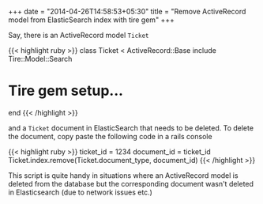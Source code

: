 +++
date = "2014-04-26T14:58:53+05:30"
title = "Remove ActiveRecord model from ElasticSearch index with tire gem"
+++

Say, there is an ActiveRecord model `Ticket`

{{< highlight ruby >}}
class Ticket < ActiveRecord::Base
  include Tire::Model::Search
  # Tire gem setup...
end
{{< /highlight >}}

and a `Ticket` document in ElasticSearch that needs to be deleted. To delete the document, copy paste the following code in a rails console

{{< highlight ruby >}}
ticket_id = 1234
document_id = ticket_id
Ticket.index.remove(Ticket.document_type, document_id)
{{< /highlight >}}

This script is quite handy in situations where an ActiveRecord model is deleted from the database but the corresponding document wasn't deleted in Elasticsearch (due to network issues etc.)
